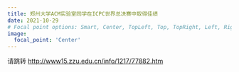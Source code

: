 ```yaml
---
title: 郑州大学ACM实验室同学在ICPC世界总决赛中取得佳绩
date: 2021-10-29
# Focal point options: Smart, Center, TopLeft, Top, TopRight, Left, Right, BottomLeft, Bottom, BottomRight
image:
  focal_point: 'Center'
---
```


请跳转 http://www15.zzu.edu.cn/info/1217/77882.htm

<!--more-->